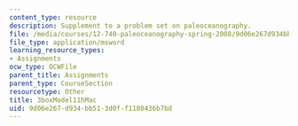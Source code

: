 ```yaml
---
content_type: resource
description: Supplement to a problem set on paleoceanography.
file: /media/courses/12-740-paleoceanography-spring-2008/9d06e267d934bb513d0ff1180436b7bd_3boxModel11hMac.xls
file_type: application/msword
learning_resource_types:
- Assignments
ocw_type: OCWFile
parent_title: Assignments
parent_type: CourseSection
resourcetype: Other
title: 3boxModel11hMac
uid: 9d06e267-d934-bb51-3d0f-f1180436b7bd
---
```

